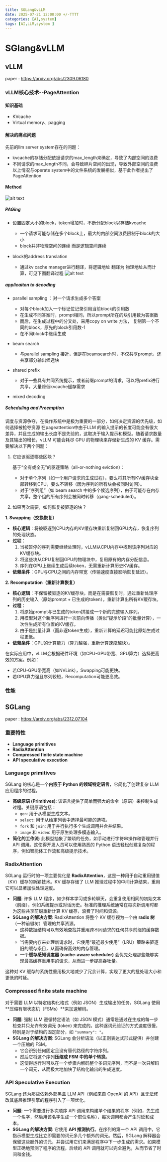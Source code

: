 ```yaml
---
title: SGLang&vLLM
date: 2025-07-21 12:00:00 +/-TTTT
categories: [AI,system]
tags: [AI,LLM,system ]
---
```

# SGlang&vLLM

## vLLM
paper : https://arxiv.org/abs/2309.06180

### vLLM核心技术--PageAttention
#### 知识基础
* KVcache
* Virtual memory、pagging 
#### 解决的痛点问题
先前的llm server system存在的问题：
* kvcache的存储分配依据请求的max_length来确定，导致了内部空间的浪费
* 不同请求的max_length不同，会导致碎片空间的出现，导致外部空间的浪费
以上情况与operate system中的文件系统的发展相似，基于此作者提出了PageAttention
#### Method
![alt text](https://raw.githubusercontent.com/huazZengblog/huazZengblog.github.io/main/_posts/img/SGlang&vllm/vllm_system_overview.png)
##### PAGing
* 设置固定大小的block，token增加时，不断分配block以存储kvcache
    * 一个请求可能存储在多个block上，最大的内部空间浪费限制于block的大小
    * block并非物理空间的连续 而是逻辑空间连续

* block的address translation
    * 通过kv cache manager进行翻译，将逻辑地址 翻译为 物理地址从而计算，可见下图翻译过程
![alt text](https://raw.githubusercontent.com/huazZengblog/huazZengblog.github.io/main/_posts/img/SGlang&vllm/vllm-translation.png)



##### applicaiton to decoding
* parallel sampling ：对一个请求生成多个答案
    * 对每个block加入一个标记位记录引用当前block的引用数
    * 在生成不同答案时，prompt相同，所以prompt所在的块引用数为答案数
    * 而后，在生成过程中的分叉处，采用copy on write 方法， 复制第一个不同的block，原先的block引用数-1
    * 在不同block中继续生成
* beam search
    * 与parallel sampling 接近，但是在beamsearch时，不仅共享prompt，还共享部分输出候选块

* shared prefix
    * 对于一些具有共同系统提示，或者前缀prompt的请求，可以将prefix进行共享，大量降低kvcache缓存需求

* mixed decoding

##### Scheduling and Preemption
调度与资源争夺，在操作系统中是极为重要的一部分，如何决定资源的优先级，如何选择被抢夺资源
在pageattention中由于LLM 的输入提示的长度可能会有很大差异，并且生成的输出长度不是先验的，这取决于输入提示和模型。随着请求数量及其输出的增长，vLLM 可能会耗尽 GPU 的物理块来存储新生成的 KV 缓存。需要解决以下两个问题：
1. 它应该驱逐哪些区块？

   基于“全有或全无”的驱逐策略（all-or-nothing eviction）：  
   - 对于单个序列（如一个用户请求的生成过程），要么将其所有KV缓存块全部转移到CPU，要么不转移（因为序列的所有块会被同时访问）。  
   - 对于“序列组”（如 beam search 中的多个候选序列），由于可能存在内存共享，整个组的所有序列会被同时转移（gang-scheduled）。

2. 如果再次需要，如何恢复被驱逐的块？

**1. Swapping（交换恢复）**
- **核心逻辑**：将被驱逐到CPU内存的KV缓存块重新复制回GPU内存，恢复序列的处理状态。
- **过程**：
  1. 当被暂停的序列需要继续处理时，vLLM从CPU内存中找到该序列对应的KV缓存块。
  2. 将这些块从CPU复制回GPU的物理块中，复用原有的内存分配信息。
  3. 序列在GPU上继续生成后续token，无需重新计算历史KV缓存。
- **依赖条件**：GPU与CPU之间的内存带宽（传输速度直接影响恢复延迟）。


**2. Recomputation（重新计算恢复）**
- **核心逻辑**：不保留被驱逐的KV缓存块，而是在需要恢复时，通过重新处理序列的历史输入（原始prompt + 已生成的token），重新计算出所有KV缓存块。
- **过程**：
  1. 将原始prompt与已生成的token拼接成一个新的完整输入序列。
  2. 用模型对这个新序列进行一次前向传播（类似“提示阶段”的批量计算），一次性生成所有位置的KV缓存。
  3. 由于是批量计算（而非逐token生成），重新计算的延迟可能比原始生成过程更低。
- **依赖条件**：GPU的计算能力（算力越强，重新计算速度越快）。

在实际应用中，vLLM会根据硬件环境（如CPU-GPU带宽、GPU算力）选择更高效的方案。例如：
- 若CPU-GPU带宽高（如NVLink），Swapping可能更快。
- 若GPU算力强且序列较短，Recomputation可能更高效。

### 性能

## SGLang
paper : https://arxiv.org/abs/2312.07104
### 重要特性
* **Language primitives**
* **RadixAttention**
* **Compressed finite state machine**
* **API speculative execution**


### Language primitives

SGLang 的核心是一个**内嵌于 Python 的领域特定语言**，它简化了创建复杂 LLM 应用程序的过程。

* **高级原语 (Primitives)**: 该语言提供了简单而强大的命令（原语）来控制生成过程。关键原语包括：
    * `gen`: 用于从模型生成文本。
    * `select`: 用于从给定列表中选择最可能的选项。
    * `fork` 和 `join`: 用于并行执行多个生成调用并合并结果。
    * `image` 和 `video`: 用于原生处理多模态输入。
* **简化的工作流**: 此模型抽象了繁琐的任务，如手动进行字符串操作和管理并行 API 调用。这使得开发人员可以使用熟悉的 Python 语法轻松创建复杂的程序，例如智能体工作流和高级提示技术。



### RadixAttention

SGLang 运行时的一项主要优化是 **RadixAttention**，这是一种用于自动重用键值（KV）缓存的新颖技术。KV 缓存存储了 LLM 推理过程中的中间计算结果，重用它可以显著加快处理速度。

* **问题**: 许多 LLM 程序，如少样本学习或多轮聊天，会重复使用相同的初始文本（前缀），例如系统提示或对话历史。标准的推理系统通常在每次新调用时都为这些共享前缀重新计算 KV 缓存，浪费了时间和资源。
* **SGLang 的解决方案**: RadixAttention 将整个 KV 缓存视为一个由 **radix 树**（一种前缀树）管理的共享资源。
    * 这种数据结构可以有效地查找并重用跨不同请求的任何共享前缀的缓存数据。
    * 当需要内存来处理新请求时，它使用“最近最少使用”（LRU）策略来驱逐旧的缓存条目，从而确保高效的内存管理。
    * 一个**缓存感知调度器 (cache-aware scheduler)** 会优先处理那些能够实现最高缓存重用率的请求，从而进一步提高吞吐量。

这种对 KV 缓存的系统性重用极大地减少了冗余计算，实现了更大的批处理大小和更低的时延。

### Compressed finite state machine

对于需要 LLM 以特定结构化格式（例如 JSON）生成输出的任务，SGLang 使用**压缩有限状态机（FSMs）**来加速解码。

* **问题**: 强制 LLM 遵循特定语法（如 JSON 模式）通常是通过在生成的每一步检查并只允许有效词元 (token) 来完成的。这种逐词元验证的方式速度很慢，特别是对于结构的固定部分，如 `"summary": "`。
* **SGLang 的解决方案**: SGLang 会分析语法（以正则表达式形式提供）并创建一个压缩的 FSM。
    * 它会识别任何固定且没有替代路径的字符序列。
    * 然后它将这个序列**压缩成 FSM 中的单个转换**。
    * 这使得运行时可以在一个步骤内解码整个多词元序列，而不是一次只解码一个词元，从而极大地加快了结构化输出的生成速度。

### API Speculative Execution

SGLang 还为那些依赖外部黑盒 LLM API（例如来自 OpenAI 的 API）且无法修改其底层推理引擎的程序引入了一项优化。

* **问题**: 一个需要进行多次顺序 API 调用来构建单个结果的程序（例如，先生成一个名字，然后用该名字生成一个职位名称），每次调用都会产生时延和成本。
* **SGLang 的解决方案**: 它使用 **API 推测执行**。在序列的第一个 API 调用中，它指示模型生成比立即需要的词元多几个额外的词元。然后，SGLang 解释器会保留这些额外的词元，并尝试用它们来满足程序中下一步生成的需求。如果模型正确地预测了程序的流程，后续的 API 调用就可以完全避免，从而节省了时间和金钱。


